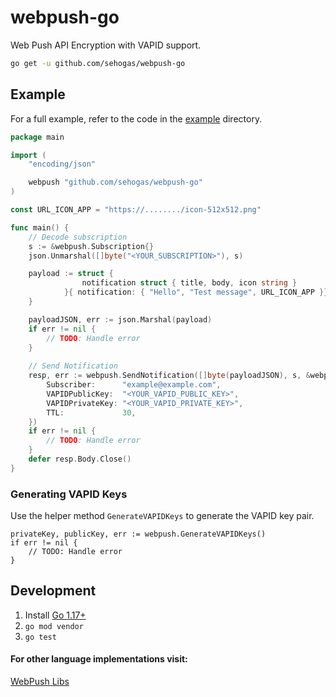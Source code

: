 # webpush-go


Web Push API Encryption with VAPID support.

```bash
go get -u github.com/sehogas/webpush-go
```

## Example

For a full example, refer to the code in the [example](example/) directory.

```go
package main

import (
	"encoding/json"

	webpush "github.com/sehogas/webpush-go"
)

const URL_ICON_APP = "https://......../icon-512x512.png"

func main() {
	// Decode subscription
	s := &webpush.Subscription{}
	json.Unmarshal([]byte("<YOUR_SUBSCRIPTION>"), s)

	payload := struct {
				notification struct { title, body, icon string }
			}{ notification: { "Hello", "Test message", URL_ICON_APP }}
	}

	payloadJSON, err := json.Marshal(payload)
	if err != nil {
		// TODO: Handle error
	}
	
	// Send Notification
	resp, err := webpush.SendNotification([]byte(payloadJSON), s, &webpush.Options{
		Subscriber:      "example@example.com",
		VAPIDPublicKey:  "<YOUR_VAPID_PUBLIC_KEY>",
		VAPIDPrivateKey: "<YOUR_VAPID_PRIVATE_KEY>",
		TTL:             30,
	})
	if err != nil {
		// TODO: Handle error
	}
	defer resp.Body.Close()
}
```

### Generating VAPID Keys

Use the helper method `GenerateVAPIDKeys` to generate the VAPID key pair.

```golang
privateKey, publicKey, err := webpush.GenerateVAPIDKeys()
if err != nil {
	// TODO: Handle error
}
```

## Development

1. Install [Go 1.17+](https://golang.org/)
2. `go mod vendor`
3. `go test`

#### For other language implementations visit:

[WebPush Libs](https://github.com/web-push-libs)
